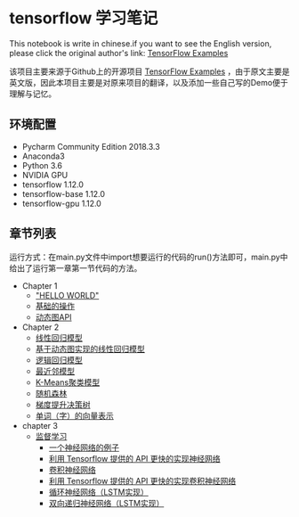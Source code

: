 # tensorflow 学习笔记
This notebook is write in chinese.if you want to see the English version, please click the original author's link:
[TensorFlow Examples](https://github.com/aymericdamien/TensorFlow-Examples#tutorial-index) 

该项目主要来源于Github上的开源项目
[TensorFlow Examples](https://github.com/aymericdamien/TensorFlow-Examples#tutorial-index) ，由于原文主要是英文版，因此本项目主要是对原来项目的翻译，以及添加一些自己写的Demo便于理解与记忆。
## 环境配置
+ Pycharm Community Edition 2018.3.3
+ Anaconda3
+ Python 3.6
+ NVIDIA GPU
+ tensorflow 1.12.0
+ tensorflow-base 1.12.0
+ tensorflow-gpu 1.12.0
## 章节列表
运行方式：在main.py文件中import想要运行的代码的run()方法即可，main.py中给出了运行第一章第一节代码的方法。
+ Chapter 1
    + ["HELLO WORLD"](https://github.com/D-Hsueh/TensorflowLearn/blob/master/chapter1/HelloWorld.py)
    + [基础的操作](https://github.com/D-Hsueh/TensorflowLearn/blob/master/chapter1/BasicOperations.py)
    + [动态图API](https://github.com/D-Hsueh/TensorflowLearn/blob/master/chapter1/BasicEagerAPI.py)
+ Chapter 2
    + [线性回归模型](https://github.com/D-Hsueh/TensorflowLearn/blob/master/chapter2/LinearRegression.py)
    + [基于动态图实现的线性回归模型](https://github.com/D-Hsueh/TensorflowLearn/blob/master/chapter2/LinearRegressionWithEagerAPI.py)
    + [逻辑回归模型](https://github.com/D-Hsueh/TensorflowLearn/blob/master/chapter2/LogisticRegression.py)
    + [最近邻模型](https://github.com/D-Hsueh/TensorflowLearn/blob/master/chapter2/NearestNeighbor.py)
    + [K-Means聚类模型](https://github.com/D-Hsueh/TensorflowLearn/blob/master/chapter2/Kmeans.py)
    + [随机森林](https://github.com/D-Hsueh/TensorflowLearn/blob/master/chapter2/RandomForest.py)
    + [梯度提升决策树](https://github.com/D-Hsueh/TensorflowLearn/blob/master/chapter2/GradientBoostedDecisionTree.py)
    + [单词（字）的向量表示](https://github.com/D-Hsueh/TensorflowLearn/blob/master/chapter2/Word2Vec.py)
+ chapter 3
    + [监督学习](https://github.com/D-Hsueh/TensorflowLearn/tree/master/chapter3/Supervised)
        + [一个神经网络的例子](https://github.com/D-Hsueh/TensorflowLearn/blob/master/chapter3/Supervised/NeuralNetworkExample.py)
        + [利用 Tensorflow 提供的 API 更快的实现神经网络](https://github.com/D-Hsueh/TensorflowLearn/blob/master/chapter3/Supervised/NeuralNetworkExamplewithTFAPI.py)
        + [卷积神经网络](https://github.com/D-Hsueh/TensorflowLearn/blob/master/chapter3/Supervised/ConvolutionalNeuralNetwork.py)
        + [利用 Tensorflow 提供的 API 更快的实现卷积神经网络](https://github.com/D-Hsueh/TensorflowLearn/blob/master/chapter3/Supervised/ConvolutionalNeuralNetworkwithTFAPI.py)
        + [循环神经网络（LSTM实现）](https://github.com/D-Hsueh/TensorflowLearn/blob/master/chapter3/Supervised/LSTM.py)
        + [双向递归神经网络（LSTM实现）](https://github.com/D-Hsueh/TensorflowLearn/blob/master/chapter3/Supervised/bidirectionalLSTM.py)
    